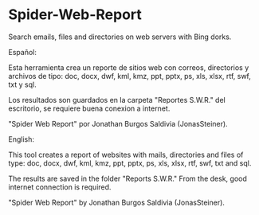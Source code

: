# Spider-Web-Report
Search emails, files and directories on web servers with Bing dorks.


Español:

Esta herramienta crea un reporte de sitios web con correos, directorios y archivos de tipo: doc, docx, dwf, kml, kmz, ppt, pptx, ps, xls, xlsx, rtf, swf, txt y sql.

Los resultados son guardados en la carpeta "Reportes S.W.R." del escritorio, se requiere buena conexion a internet.

"Spider Web Report" por Jonathan Burgos Saldivia (JonasSteiner).


English:

This tool creates a report of websites with mails, directories and files of type: doc, docx, dwf, kml, kmz, ppt, pptx, ps, xls, xlsx, rtf, swf, txt and sql.

The results are saved in the folder "Reports S.W.R." From the desk, good internet connection is required.

"Spider Web Report" by Jonathan Burgos Saldivia (JonasSteiner).
